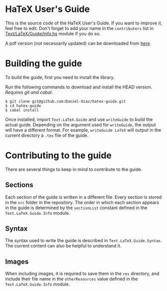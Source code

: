 # HaTeX User's Guide

This is the source code of the HaTeX User's Guide. If you want to improve it, feel free to edit.
Don't forget to add your name in the `contributors` list in
[Text/LaTeX/Guide/Info.hs](https://github.com/Daniel-Diaz/hatex-guide/blob/master/Text/LaTeX/Guide/Info.hs)
module if you do so.

A pdf version (not necessarily updated) can be downloaded from [here](http://daniel-diaz.github.com/projects/hatex/hatex-guide.pdf).

# Building the guide

To build the guide, first you need to install the library.

Run the following commands to download and install the HEAD version. _Requires git and cabal_.

    $ git clone git@github.com:Daniel-Diaz/hatex-guide.git
    $ cd hatex-guide
    $ cabal install

Once installed, import `Text.LaTeX.Guide` and use `writeGuide` to build the actual guide.
Depending on the argument used for `writeGuide`, the output will have a different format.
For example, `writeGuide LaTeX` will output in the current directory a `.tex` file of the guide.

# Contributing to the guide

There are several things to keep in mind to contribute to the guide.

## Sections

Each section of the guide is written in a different file. Every section is stored in the `src`
folder in the repository. The order in which each section appears in the guide is determined by the `sectionList`
constant defined in the `Text.LaTeX.Guide.Info` module.

## Syntax

The syntax used to write the guide is described in `Text.LaTeX.Guide.Syntax`.
The current content can also be helpful to understand it.

## Images

When including images, it is required to save them in the `res` directory, and include their file name in the
`otherResources` value defined in the `Text.LaTeX.Guide.Info` module.
